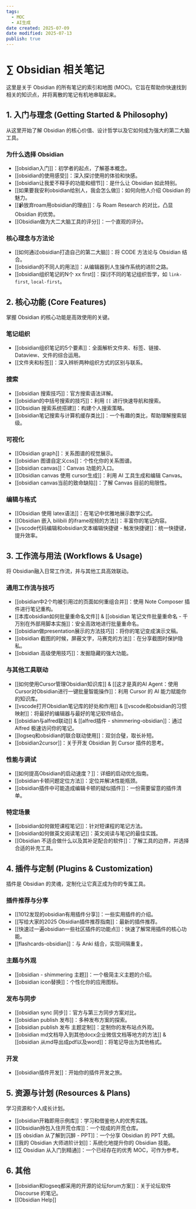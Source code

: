 ```yaml
---
tags:
  - MOC
  - AI生成
date created: 2025-07-09
date modified: 2025-07-13
publish: true
---
```


# ∑ Obsidian 相关笔记

这里是关于 Obsidian 的所有笔记的索引和地图 (MOC)。它旨在帮助你快速找到相关的知识点，并将离散的笔记有机地串联起来。

## 1. 入门与理念 (Getting Started & Philosophy)

从这里开始了解 Obsidian 的核心价值、设计哲学以及它如何成为强大的第二大脑工具。

### 为什么选择 Obsidian

- [[obsidian入门]]：初学者的起点，了解基本概念。
- [[obsidian的使用感受]]：深入探讨使用的体验和快感。
- [[obsidian让我爱不释手的功能和细节]]：是什么让 Obsidian 如此特别。
- [[如果要我安利obsidian给别人，我会怎么做]]：如何向他人介绍 Obsidian 的魅力。
- [[📹放弃roam用obsidian的理由]]：与 Roam Research 的对比，凸显 Obsidian 的优势。
- [[Obsidian做为大二大脑工具的评分]]：一个直观的评分。

### 核心理念与方法论

- [[如何通过obsidian打造自己的第二大脑]]：将 CODE 方法论与 Obsidian 结合。
- [[obsidian的不同人的用法]]：从编辑器到人生操作系统的进阶之路。
- [[obsidian组织笔记的N个 xx first]]：探讨不同的笔记组织哲学，如 `link-first`, `local-first`。

## 2. 核心功能 (Core Features)

掌握 Obsidian 的核心功能是高效使用的关键。

### 笔记组织

- [[obsidian组织笔记的5个要素]]：全面解析文件夹、标签、链接、Dataview、文件的综合运用。
- [[文件夹和标签]]：深入辨析两种组织方式的区别与联系。

### 搜索

- [[obsidian 搜索技巧]]：官方搜索语法详解。
- [[obsidian的中括号搜索的技巧]]：利用 `[[` 进行快速导航和搜索。
- [[Obsidian 搜索系统搭建]]：构建个人搜索策略。
- [[obsidian笔记搜索与计算机缓存类比]]：一个有趣的类比，帮助理解搜索层级。

### 可视化

- [[Obsidian graph]]：关系图谱的视觉展示。
- [[obsidian 图谱自定义css]]：个性化你的关系图谱。
- [[obsidian canvas]]：Canvas 功能的入口。
- [[Obsidian canvas 使用 cursor生成]]：利用 AI 工具生成和编辑 Canvas。
- [[obsidian canvas当前的致命缺陷]]：了解 Canvas 目前的局限性。

### 编辑与格式

- [[Obsidian 使用 latex语法]]：在笔记中优雅地展示数学公式。
- [[Obsidian 嵌入 bilibili 的iframe视频的方法]]：丰富你的笔记内容。
- [[vscode代码编辑和obsidian文本编辑快捷键 - 触发快捷键]]：统一快捷键，提升效率。

## 3. 工作流与用法 (Workflows & Usage)

将 Obsidian融入日常工作流，并与其他工具高效联动。

### 通用工作流与技巧

- [[obsidian中2个均被引用过的页面如何重组合并]]：使用 Note Composer 插件进行笔记重构。
- [[本库obsidian如何批量重命名文件]] & [[obsidian 笔记文件批量重命名 - 千万别在外部用脚本实施]]：安全高效地进行批量重命名。
- [[obsidian做presentation展示的方法技巧]]：将你的笔记变成演示文稿。
- [[obsidian 截图的时候，屏蔽文字，马赛克的方法]]：在分享截图时保护隐私。
- [[obsidian 高级使用技巧]]：发掘隐藏的强大功能。

### 与其他工具联动

- [[如何使用Cursor管理Obsidian知识库]] & [[这才是真的AI Agent：使用Cursor对Obsidian进行一键批量智能操作]]：利用 Cursor 的 AI 能力赋能你的知识库。
- [[vscode打开Obsidian笔记库的好处和作用]] & [[vscode和obsidian的习惯映射]]：将最好的编辑器与最好的笔记软件结合。
- [[obsidian与alfred联动]] & [[alfred插件 - shimmering-obsidian]]：通过 Alfred 极速访问你的笔记。
- [[logseq和obsidian的联合联动使用]]：双剑合璧，取长补短。
- [[obsidian2cursor]]：关于开发 Obsidian 到 Cursor 插件的思考。

### 性能与调试

- [[如何提高Obsidian的启动速度？]]：详细的启动优化指南。
- [[obsidian卡顿问题定位方法]]：定位并解决性能瓶颈。
- [[obsidian插件中可能造成编辑卡顿的疑似插件]]：一份需要留意的插件清单。

### 特定场景

- [[obsidian如何做短课程笔记]]：针对短课程的笔记方法。
- [[obsidian如何做英文阅读笔记]]：英文阅读与笔记的最佳实践。
- [[Obsidian 不适合做什么以及其补足配合的软件]]：了解工具的边界，并选择合适的补充工具。

## 4. 插件与定制 (Plugins & Customization)

插件是 Obsidian 的灵魂，定制化让它真正成为你的专属工具。

### 插件推荐与分享

- [[1012发现的obsidian有用插件分享]]：一些实用插件的介绍。
- [[写给大家的2025 Obsidian插件推荐指南]]：最新的插件推荐。
- [[快速过一遍obsidian一些社区插件的功能点]]：快速了解常用插件的核心功能。
- [[flashcards-obsidian]]：与 Anki 结合，实现间隔重复。

### 主题与外观

- [[obsidian - shimmering 主题]]：一个极简主义主题的介绍。
- [[obsidian icon替换]]：个性化你的应用图标。

### 发布与同步

- [[obsidian sync 同步]]：官方与第三方同步方案对比。
- [[obsidian publish 发布]]：多种发布方案的探索。
- [[obsidian publish 发布 主题定制]]：定制你的发布站点外观。
- [[obsidian md文档导入到其他docx企业微信文档等地方的方法]] & [[obsidian 从md导出成pdf以及word]]：将笔记导出为其他格式。

### 开发

- [[obsidian插件开发]]：开始你的插件开发之旅。

## 5. 资源与计划 (Resources & Plans)

学习资源和个人成长计划。

- [[obsidian开箱即用示例库]]：学习和借鉴他人的优秀实践。
- [[Obsidian拎包入住开荒仓库]]：一个现成的开荒仓库。
- [[§ obsidian 从了解到沉醉 - PPT]]：一个分享 Obsidian 的 PPT 大纲。
- [[我的 Obsidian 大师进阶计划]]：系统化地提升你的 Obsidian 技能。
- [[∑ Obsidian 从入门到精通]]：一个已经存在的优秀 MOC，可作为参考。

## 6. 其他

- [[obsidian和logseq都采用的开源的论坛forum方案]]：关于论坛软件 Discourse 的笔记。
- [[Obsidian Help]]
